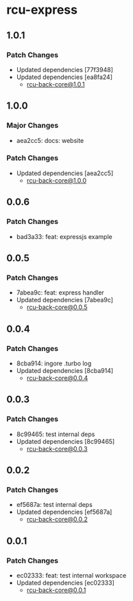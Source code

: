 # rcu-express

## 1.0.1

### Patch Changes

- Updated dependencies [77f3948]
- Updated dependencies [ea8fa24]
  - rcu-back-core@1.0.1

## 1.0.0

### Major Changes

- aea2cc5: docs: website

### Patch Changes

- Updated dependencies [aea2cc5]
  - rcu-back-core@1.0.0

## 0.0.6

### Patch Changes

- bad3a33: feat: expressjs example

## 0.0.5

### Patch Changes

- 7abea9c: feat: express handler
- Updated dependencies [7abea9c]
  - rcu-back-core@0.0.5

## 0.0.4

### Patch Changes

- 8cba914: ingore .turbo log
- Updated dependencies [8cba914]
  - rcu-back-core@0.0.4

## 0.0.3

### Patch Changes

- 8c99465: test internal deps
- Updated dependencies [8c99465]
  - rcu-back-core@0.0.3

## 0.0.2

### Patch Changes

- ef5687a: test internal deps
- Updated dependencies [ef5687a]
  - rcu-back-core@0.0.2

## 0.0.1

### Patch Changes

- ec02333: feat: test internal workspace
- Updated dependencies [ec02333]
  - rcu-back-core@0.0.1
